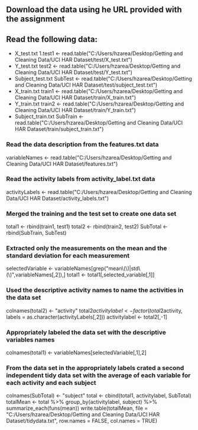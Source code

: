 ## Download the data using he URL provided with the assignment 
## Read the following data:
* X_test.txt
1.test1 <- read.table("C:/Users/hzarea/Desktop/Getting and Cleaning Data/UCI HAR Dataset/test/X_test.txt")
* Y_test.txt
test2 <- read.table("C:/Users/hzarea/Desktop/Getting and Cleaning Data/UCI HAR Dataset/test/Y_test.txt")
* Subject_test.txt
SubTest <- read.table("C:/Users/hzarea/Desktop/Getting and Cleaning Data/UCI HAR Dataset/test/subject_test.txt")
* X_train.txt
train1 <- read.table("C:/Users/hzarea/Desktop/Getting and Cleaning Data/UCI HAR Dataset/train/X_train.txt")
* Y_train.txt
train2 <- read.table("C:/Users/hzarea/Desktop/Getting and Cleaning Data/UCI HAR Dataset/train/Y_train.txt")
* Subject_train.txt
SubTrain <- read.table("C:/Users/hzarea/Desktop/Getting and Cleaning Data/UCI HAR Dataset/train/subject_train.txt")

### Read the data description from the features.txt data
variableNames <- read.table("C:/Users/hzarea/Desktop/Getting and Cleaning Data/UCI HAR Dataset/features.txt")
### Read the activity labels from activity_label.txt data
activityLabels <- read.table("C:/Users/hzarea/Desktop/Getting and Cleaning Data/UCI HAR Dataset/activity_labels.txt")
### Merged the training and the test set to create one data set
total1 <- rbind(train1, test1)
total2 <- rbind(train2, test2)
SubTotal <- rbind(SubTrain, SubTest)

### Extracted only the measurements on the mean and the standard deviation for each measurement
selectedVariable <- variableNames[grep("mean\\(\\)|std\\(\\)",variableNames[,2]),]
total1 <- total1[,selected_variable[,1]]

### Used the descriptive activity names to name the activities in the data set
colnames(total2) <- "activity"
total2$activitylabel <- factor(total2$activity, labels = as.character(activityLabels[,2]))
activitylabel <- total2[,-1]

### Appropriately labeled the data set with the descriptive variables names
colnames(total1) <- variableNames[selectedVariable[,1],2]

### From the data set in the appropriately labels crated a second independent tidy data set with the average of each variable for each activity and each subject
colnames(SubTotal) <- "subject"
total <- cbind(total1, activitylabel, SubTotal)
totalMean <- total %>% group_by(activitylabel, subject) %>% summarize_each(funs(mean))
write.table(totalMean, file = "C:/Users/hzarea/Desktop/Getting and Cleaning Data/UCI HAR Dataset/tidydata.txt", row.names = FALSE, col.names = TRUE)

